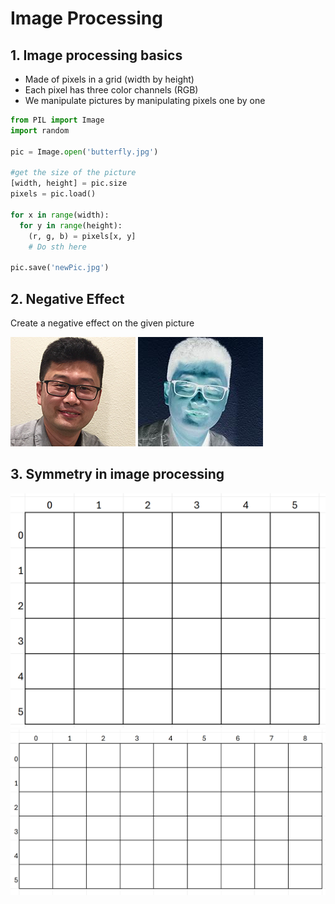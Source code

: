 # Image Processing
## 1. Image processing basics

- Made of pixels in a grid (width by height)
- Each pixel has three color channels (RGB)
- We manipulate pictures by manipulating pixels one by one

```python
from PIL import Image
import random

pic = Image.open('butterfly.jpg')

#get the size of the picture
[width, height] = pic.size
pixels = pic.load()

for x in range(width):
  for y in range(height):
    (r, g, b) = pixels[x, y]
    # Do sth here

pic.save('newPic.jpg')
```
## 2. Negative Effect
Create a negative effect on the given picture

![Cao](Cao.jpg)
![negative](negative.jpg)


## 3. Symmetry in image processing
![even width picture](even-width.png)
![odd width picture](odd-width.png)